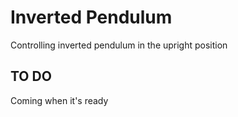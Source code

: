 # Inverted Pendulum
Controlling inverted pendulum in the upright position 

## TO DO 

  Coming when it's ready
